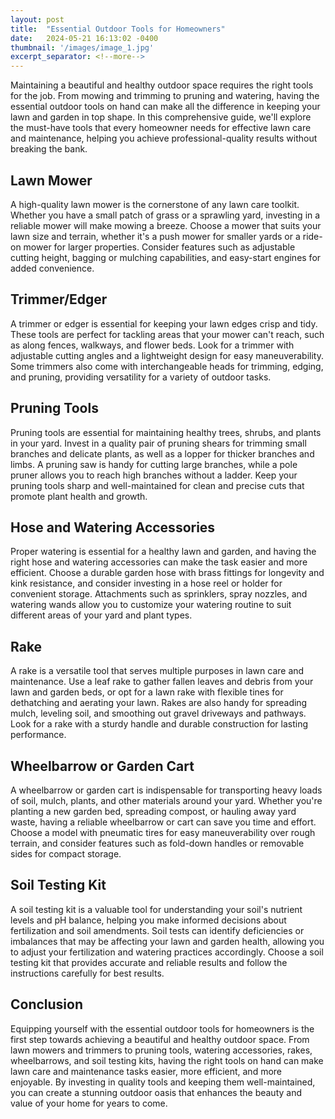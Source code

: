 ```yaml
---
layout: post
title:  "Essential Outdoor Tools for Homeowners"
date:   2024-05-21 16:13:02 -0400
thumbnail: '/images/image_1.jpg'
excerpt_separator: <!--more-->
---
```

Maintaining a beautiful and healthy outdoor space requires the right tools for the job. <!--more-->From mowing and trimming to pruning and watering, having the essential outdoor tools on hand can make all the difference in keeping your lawn and garden in top shape. In this comprehensive guide, we'll explore the must-have tools that every homeowner needs for effective lawn care and maintenance, helping you achieve professional-quality results without breaking the bank.

## Lawn Mower
A high-quality lawn mower is the cornerstone of any lawn care toolkit. Whether you have a small patch of grass or a sprawling yard, investing in a reliable mower will make mowing a breeze. Choose a mower that suits your lawn size and terrain, whether it's a push mower for smaller yards or a ride-on mower for larger properties. Consider features such as adjustable cutting height, bagging or mulching capabilities, and easy-start engines for added convenience.

## Trimmer/Edger
A trimmer or edger is essential for keeping your lawn edges crisp and tidy. These tools are perfect for tackling areas that your mower can't reach, such as along fences, walkways, and flower beds. Look for a trimmer with adjustable cutting angles and a lightweight design for easy maneuverability. Some trimmers also come with interchangeable heads for trimming, edging, and pruning, providing versatility for a variety of outdoor tasks.

## Pruning Tools
Pruning tools are essential for maintaining healthy trees, shrubs, and plants in your yard. Invest in a quality pair of pruning shears for trimming small branches and delicate plants, as well as a lopper for thicker branches and limbs. A pruning saw is handy for cutting large branches, while a pole pruner allows you to reach high branches without a ladder. Keep your pruning tools sharp and well-maintained for clean and precise cuts that promote plant health and growth.

## Hose and Watering Accessories
Proper watering is essential for a healthy lawn and garden, and having the right hose and watering accessories can make the task easier and more efficient. Choose a durable garden hose with brass fittings for longevity and kink resistance, and consider investing in a hose reel or holder for convenient storage. Attachments such as sprinklers, spray nozzles, and watering wands allow you to customize your watering routine to suit different areas of your yard and plant types.

## Rake
A rake is a versatile tool that serves multiple purposes in lawn care and maintenance. Use a leaf rake to gather fallen leaves and debris from your lawn and garden beds, or opt for a lawn rake with flexible tines for dethatching and aerating your lawn. Rakes are also handy for spreading mulch, leveling soil, and smoothing out gravel driveways and pathways. Look for a rake with a sturdy handle and durable construction for lasting performance.

## Wheelbarrow or Garden Cart
A wheelbarrow or garden cart is indispensable for transporting heavy loads of soil, mulch, plants, and other materials around your yard. Whether you're planting a new garden bed, spreading compost, or hauling away yard waste, having a reliable wheelbarrow or cart can save you time and effort. Choose a model with pneumatic tires for easy maneuverability over rough terrain, and consider features such as fold-down handles or removable sides for compact storage.

## Soil Testing Kit
A soil testing kit is a valuable tool for understanding your soil's nutrient levels and pH balance, helping you make informed decisions about fertilization and soil amendments. Soil tests can identify deficiencies or imbalances that may be affecting your lawn and garden health, allowing you to adjust your fertilization and watering practices accordingly. Choose a soil testing kit that provides accurate and reliable results and follow the instructions carefully for best results.

## Conclusion
Equipping yourself with the essential outdoor tools for homeowners is the first step towards achieving a beautiful and healthy outdoor space. From lawn mowers and trimmers to pruning tools, watering accessories, rakes, wheelbarrows, and soil testing kits, having the right tools on hand can make lawn care and maintenance tasks easier, more efficient, and more enjoyable. By investing in quality tools and keeping them well-maintained, you can create a stunning outdoor oasis that enhances the beauty and value of your home for years to come.
